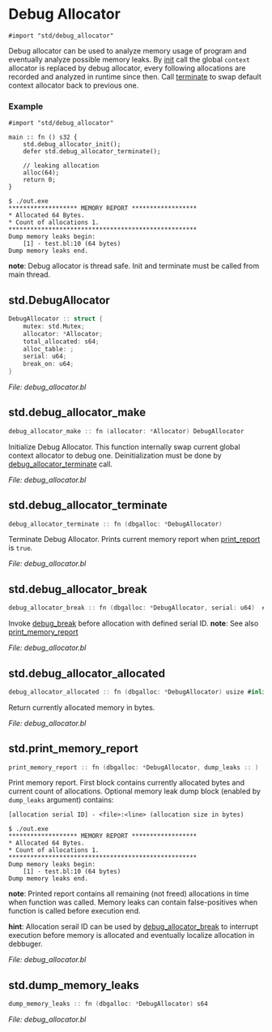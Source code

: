 # Debug Allocator

`#import "std/debug_allocator"`

Debug allocator can be used to analyze memory usage of program and eventually analyze possible 
memory leaks. By [init](#init) call the global `context` allocator is replaced by 
debug allocator, every following allocations are recorded and analyzed in runtime since then. 
Call [terminate](#terminate) to swap default context allocator back to previous 
one.

### Example

```
#import "std/debug_allocator"

main :: fn () s32 {
    std.debug_allocator_init();
    defer std.debug_allocator_terminate();

    // leaking allocation
    alloc(64);
    return 0;
}
```


```text
$ ./out.exe
******************* MEMORY REPORT ******************
* Allocated 64 Bytes.
* Count of allocations 1.
****************************************************
Dump memory leaks begin:
    [1] - test.bl:10 (64 bytes)
Dump memory leaks end.
```

**note**: Debug allocator is thread safe. Init and terminate must be called from main thread.

## std.DebugAllocator

```c
DebugAllocator :: struct {
    mutex: std.Mutex;
    allocator: *Allocator;
    total_allocated: s64;
    alloc_table: ;
    serial: u64;
    break_on: u64;
}
```



*File: debug_allocator.bl*


## std.debug_allocator_make

```c
debug_allocator_make :: fn (allocator: *Allocator) DebugAllocator
```

Initialize Debug Allocator. This function internally swap current global context allocator to
debug one. Deinitialization must be done by [debug_allocator_terminate](#debug_allocator_terminate) call.




*File: debug_allocator.bl*


## std.debug_allocator_terminate

```c
debug_allocator_terminate :: fn (dbgalloc: *DebugAllocator) 
```

Terminate Debug Allocator. Prints current memory report when 
[print_report](#print_report) is `true`.




*File: debug_allocator.bl*


## std.debug_allocator_break

```c
debug_allocator_break :: fn (dbgalloc: *DebugAllocator, serial: u64)  #inline
```

Invoke [debug_break](#debug_break) before allocation with defined serial ID.
**note**: See also [print_memory_report](#print_memory_report)




*File: debug_allocator.bl*


## std.debug_allocator_allocated

```c
debug_allocator_allocated :: fn (dbgalloc: *DebugAllocator) usize #inline
```

Return currently allocated memory in bytes.



*File: debug_allocator.bl*


## std.print_memory_report

```c
print_memory_report :: fn (dbgalloc: *DebugAllocator, dump_leaks :: ) 
```

Print memory report. First block contains currently allocated bytes and current count
of allocations. Optional memory leak dump block (enabled by `dump_leaks` argument) contains:

```text
[allocation serial ID] - <file>:<line> (allocation size in bytes) 
``` 

```text
$ ./out.exe
******************* MEMORY REPORT ******************
* Allocated 64 Bytes.
* Count of allocations 1.
****************************************************
Dump memory leaks begin:
    [1] - test.bl:10 (64 bytes)
Dump memory leaks end.
``` 

**note**: Printed report contains all remaining (not freed) allocations in time when function was
called. Memory leaks can contain false-positives when function is called before execution end.

**hint**: Allocation serail ID can be used by [debug_allocator_break](#debug_allocator_break) to interrupt 
execution before memory is allocated and eventually localize allocation in debbuger.




*File: debug_allocator.bl*


## std.dump_memory_leaks

```c
dump_memory_leaks :: fn (dbgalloc: *DebugAllocator) s64
```



*File: debug_allocator.bl*

